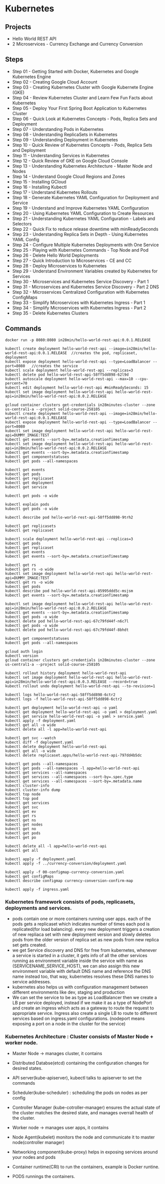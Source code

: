 # Kubernetes

## Projects
- Hello World REST API
- 2 Microservices - Currency Exchange and Currency Conversion

## Steps
- Step 01 - Getting Started with Docker, Kubernetes and Google Kubernetes Engine
- Step 02 - Creating Google Cloud Account
- Step 03 - Creating Kubernetes Cluster with Google Kubernete Engine (GKE)
- Step 04 - Review Kubernetes Cluster and Learn Few Fun Facts about Kubernetes
- Step 05 - Deploy Your First Spring Boot Application to Kubernetes Cluster
- Step 06 - Quick Look at Kubernetes Concepts - Pods, Replica Sets and Deployment
- Step 07 - Understanding Pods in Kubernetes
- Step 08 - Understanding ReplicaSets in Kubernetes
- Step 09 - Understanding Deployment in Kubernetes
- Step 10 - Quick Review of Kubernetes Concepts - Pods, Replica Sets and Deployment
- Step 11 - Understanding Services in Kubernetes
- Step 12 - Quick Review of GKE on Google Cloud Console 
- Step 13 - Understanding Kubernetes Architecture - Master Node and Nodes
- Step 14 - Understand Google Cloud Regions and Zones
- Step 15 - Installing GCloud
- Step 16 - Installing Kubectl 
- Step 17 - Understand Kubernetes Rollouts
- Step 18 - Generate Kubernetes YAML Configuration for Deployment and Service
- Step 19 - Understand and Improve Kubernetes YAML Configuration
- Step 20 - Using Kubernetes YAML Configuration to Create Resources
- Step 21 - Understanding Kubernetes YAML Configuration - Labels and Selectors
- Step 22 - Quick Fix to reduce release downtime with minReadySeconds
- Step 23 - Understanding Replica Sets in Depth - Using Kubernetes YAML Config
- Step 24 - Configure Multiple Kubernetes Deployments with One Service
- Step 25 - Playing with Kubernetes Commands - Top Node and Pod
- Step 26 - Delete Hello World Deployments
- Step 27 - Quick Introduction to Microservices - CE and CC
- Step 28 - Deploy Microservices to Kubernetes
- Step 29 - Understand Environment Variables created by Kubernetes for Services
- Step 30 - Microservices and Kubernetes Service Discovery - Part 1
- Step 31 - Microservices and Kubernetes Service Discovery - Part 2 DNS
- Step 32 - Microservices Centralized Configuration with Kubernetes ConfigMaps
- Step 33 - Simplify Microservices with Kubernetes Ingress - Part 1
- Step 34 - Simplify Microservices with Kubernetes Ingress - Part 2
- Step 35 - Delete Kubernetes Clusters


## Commands

```
docker run -p 8080:8080 in28min/hello-world-rest-api:0.0.1.RELEASE

kubectl create deployment hello-world-rest-api --image=in28min/hello-world-rest-api:0.0.1.RELEASE  //creates the pod, replicaset, deployment
kubectl expose deployment hello-world-rest-api --type=LoadBalancer --port=8080   //creates the service
kubectl scale deployment hello-world-rest-api --replicas=3
kubectl delete pod hello-world-rest-api-58ff5dd898-62l9d
kubectl autoscale deployment hello-world-rest-api --max=10 --cpu-percent=70
kubectl edit deployment hello-world-rest-api #minReadySeconds: 15
kubectl set image deployment hello-world-rest-api hello-world-rest-api=in28min/hello-world-rest-api:0.0.2.RELEASE

gcloud container clusters get-credentials in28minutes-cluster --zone us-central1-a --project solid-course-258105
kubectl create deployment hello-world-rest-api --image=in28min/hello-world-rest-api:0.0.1.RELEASE
kubectl expose deployment hello-world-rest-api --type=LoadBalancer --port=8080
kubectl set image deployment hello-world-rest-api hello-world-rest-api=DUMMY_IMAGE:TEST
kubectl get events --sort-by=.metadata.creationTimestamp
kubectl set image deployment hello-world-rest-api hello-world-rest-api=in28min/hello-world-rest-api:0.0.2.RELEASE
kubectl get events --sort-by=.metadata.creationTimestamp
kubectl get componentstatuses
kubectl get pods --all-namespaces

kubectl get events
kubectl get pods
kubectl get replicaset
kubectl get deployment
kubectl get service

kubectl get pods -o wide

kubectl explain pods
kubectl get pods -o wide

kubectl describe pod hello-world-rest-api-58ff5dd898-9trh2

kubectl get replicasets
kubectl get replicaset

kubectl scale deployment hello-world-rest-api --replicas=3
kubectl get pods
kubectl get replicaset
kubectl get events
kubectl get events --sort-by=.metadata.creationTimestamp

kubectl get rs
kubectl get rs -o wide
kubectl set image deployment hello-world-rest-api hello-world-rest-api=DUMMY_IMAGE:TEST
kubectl get rs -o wide
kubectl get pods
kubectl describe pod hello-world-rest-api-85995ddd5c-msjsm
kubectl get events --sort-by=.metadata.creationTimestamp

kubectl set image deployment hello-world-rest-api hello-world-rest-api=in28min/hello-world-rest-api:0.0.2.RELEASE
kubectl get events --sort-by=.metadata.creationTimestamp
kubectl get pods -o wide
kubectl delete pod hello-world-rest-api-67c79fd44f-n6c7l
kubectl get pods -o wide
kubectl delete pod hello-world-rest-api-67c79fd44f-8bhdt

kubectl get componentstatuses
kubectl get pods --all-namespaces

gcloud auth login
kubectl version
gcloud container clusters get-credentials in28minutes-cluster --zone us-central1-a --project solid-course-258105

kubectl rollout history deployment hello-world-rest-api
kubectl set image deployment hello-world-rest-api hello-world-rest-api=in28min/hello-world-rest-api:0.0.3.RELEASE --record=true
kubectl rollout undo deployment hello-world-rest-api --to-revision=1

kubectl logs hello-world-rest-api-58ff5dd898-6ctr2
kubectl logs -f hello-world-rest-api-58ff5dd898-6ctr2

kubectl get deployment hello-world-rest-api -o yaml
kubectl get deployment hello-world-rest-api -o yaml > deployment.yaml
kubectl get service hello-world-rest-api -o yaml > service.yaml
kubectl apply -f deployment.yaml
kubectl get all -o wide
kubectl delete all -l app=hello-world-rest-api

kubectl get svc --watch
kubectl diff -f deployment.yaml
kubectl delete deployment hello-world-rest-api
kubectl get all -o wide
kubectl delete replicaset.apps/hello-world-rest-api-797dd4b5dc

kubectl get pods --all-namespaces
kubectl get pods --all-namespaces -l app=hello-world-rest-api
kubectl get services --all-namespaces
kubectl get services --all-namespaces --sort-by=.spec.type
kubectl get services --all-namespaces --sort-by=.metadata.name
kubectl cluster-info
kubectl cluster-info dump
kubectl top node
kubectl top pod
kubectl get services
kubectl get svc
kubectl get ev
kubectl get rs
kubectl get ns
kubectl get nodes
kubectl get no
kubectl get pods
kubectl get po

kubectl delete all -l app=hello-world-rest-api
kubectl get all

kubectl apply -f deployment.yaml 
kubectl apply -f ../currency-conversion/deployment.yaml 

kubectl apply -f 00-configmap-currency-conversion.yaml
kubectl get configMaps
kubectl describe configmap currency-conversion-confirm-map

kubectl apply -f ingress.yaml
```

### Kubernetes framework consists of pods, replicasets, deployments and services. 
- pods contain one or more containers running user apps. each of the pods gets a replicaset which indicates number of times each pod is replicated(for load balancing). every new deployment triggers a creation of new repliaca set with new deployment version and slowly deletes pods from the older version of replica set as new pods from new replica set gets created. 
- we get Service discovery and DNS for free from kubernetes, whenever a service is started in a cluster, it gets info of all the other services running as environment variable inside the service with name as (SERVICENAME_SERVICE_HOST), we can also assign this new environment variable with default DNS name and reference the DNS name instead too, that way, kubernetes resolves these DNS names to service addresses.
- kubernetes also helps us with configuration management between different environments like dev, staging and production
- We can set the service to be as type as LoadBalancer then we create a LB per service deployed, instead if we make it as a type of NodePort and create an ingress which acts as a gateway to route the request to appropriate service. Ingress also create a single LB to route to different services based on ingress.yaml configurations. (nodeport means exposing a port on a node in the cluster for the service) 

### Kubernetes Architecture : Cluster consists of Master Node + worker node.
- Master Node -> manages cluster, it contains
- Distributed Databse(etcd) containing the configuration changes for desired states.
- API server(kube-apiserver), kubectl talks to apiserver to set the commands
- Scheduler(kube-scheduler) : scheduling the pods on nodes as per config
- Controller Manager (kube-cotroller-manager) ensures the actual state of the cluster matches the desired state, and manages overrall health of the cluster.

- Worker node -> manages user apps, it contains
- Node Agent(kubelet) monitors the node and communicate it to master node(controller manager)
- Networking component(kube-proxy) helps in exposing services around your nodes and pods
- Container runtime(CRI) to run the containers, example is Docker runtine.
- PODS runnings the containers.
